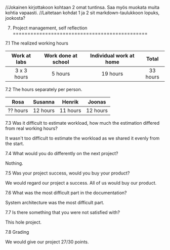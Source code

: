  //Jokainen kirjottakoon kohtaan 2 omat tuntinsa. Saa myös muokata muita kohtia vapaasti. 
 //Laitetaan kohdat 1 ja 2 sit markdown-taulukkoon lopuks, jookosta?
  

7. Project management, self reflection
==============================================

7.1 The realized working hours

|Work at labs|Work done at school|Individual work at home|Total   |
|:----------:|:-----------------:|:---------------------:|:------:|
|3 x 3 hours |5 hours            |19 hours               |33 hours|

7.2 The hours separately per person.

|Rosa    |Susanna |Henrik  |Joonas  |
|:------:|:------:|:------:|:------:|
|?? hours|12 hours|11 hours|12 hours|

7.3 Was it difficult to estimate workload, how much the estimation differed from real working hours?

  It wasn't too difficult to estimate the workload as we shared it evenly from the start.

7.4 What would you do differently on the next project?

  Nothing.

7.5 Was your project success, would you buy your product?

  We would regard our project a success. All of us would buy our product.

7.6 What was the most difficult part in the documentation? 

  System architecture was the most difficult part.

7.7 Is there something that you were not satisfied with?

  This hole project.

7.8 Grading

  We would give our project 27/30 points.
